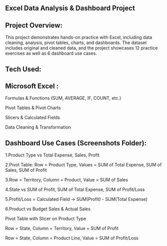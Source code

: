 Excel Data Analysis & Dashboard Project
--------------------------------------

Project Overview:
-------------------
This project demonstrates hands-on practice with Excel, including data cleaning, analysis, pivot tables, charts, and dashboards. The dataset includes original and cleaned data, and the project showcases 12 practice exercises as well as 6 dashboard use cases.

Tech Used:
--------------

Microsoft Excel :
-------------------

  Formulas & Functions (SUM, AVERAGE, IF, COUNT, etc.)

  Pivot Tables & Pivot Charts
  
  Slicers & Calculated Fields

  Data Cleaning & Transformation

Dashboard Use Cases (Screenshots Folder):
-------------------------------------------

  1.Product Type vs Total Expense, Sales, Profit

  2.Pivot Table: Row = Product Type, Values = SUM of Total Expense, SUM of Sales, SUM of Profit

  3.Row = Territory, Column = Product, Value = SUM of Sales

  4.State vs SUM of Profit, SUM of Total Expense, SUM of Profit/Loss

  5.Profit/Loss = Calculated Field → SUM(Profit) - SUM(Total Expense)

  6.Product vs Budget Sales & Actual Sales

Pivot Table with Slicer on Product Type

Row = State, Column = Territory, Value = SUM of Profit

Row = State, Column = Product Line, Value = SUM of Profit/Loss
